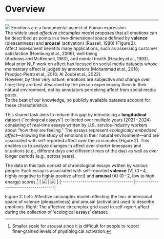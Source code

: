 # Overview
---
![](https://i.imgur.com/iz6bZbE.png)
Emotions are a fundamental aspect of human expression.  
The widely used *affective circumplex model* proposes that all emotions can be described as points in a two‑dimensional space defined by **valence** (pleasantness) and **arousal** (activation) (Russell, 1980) (Figure 2).  
Affect assessment benefits many applications, such as assessing customer satisfaction (Homburg et al., 2006), well‑being (Andrews and McKennell, 1980), and mental health (Headey et al., 1993).
Most prior NLP work on affect has focused on social‑media datasets whose momentary affect is judged by annotators (Mohammad et al., 2018; Preoţiuc‑Pietro et al., 2016; Al Zoubi et al., 2022).  
However, by their very nature, emotions are subjective and change over time; they are best described by the person experiencing them in their natural environment, not by annotators perceiving affect from social‑media posts.  
To the best of our knowledge, no publicly available datasets account for these characteristics.

This shared task aims to reduce this gap by introducing a **longitudinal** dataset (“ecological essays”) collected over multiple years (2021 – 2024) consisting of real‑time essays written by U.S. service‑industry workers about “how they are feeling.” The essays represent *ecologically embedded affect*—allowing the study of emotions in their natural environment—and are associated with self‑reported affect over the circumplex (Figure 2). This enables us to analyze changes in affect over shorter timespans and situations (e.g., different days and different times of the day) as well as over longer periods (e.g., across years).

The data in this task consist of chronological essays written by various people. Each essay is associated with self‑reported **valence** (V) (0 – 4, highly negative to highly positive affect) and **arousal** (A) (0 – 2, low to high energy) scores.[^1]
| ![](https://i.imgur.com/L1hODvI.png) | ![](https://i.imgur.com/jk1LH7C.png) |
|-------------------------------------|-------------------------------------|

Figure 2: Left: Affective circumplex model reflecting
the two-dimensional space of valence (pleasantness) and
arousal (activation) used to describe emotions. Right:
The affective circumplex grid used to self-report affect
during the collection of ‘ecological essays’ dataset.

[^1]: Smaller scale for arousal since it is difficult for people to report finer‑grained levels of physiological activation.
